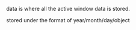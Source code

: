 data is where all the active window data is stored.

stored under the format of year/month/day/object